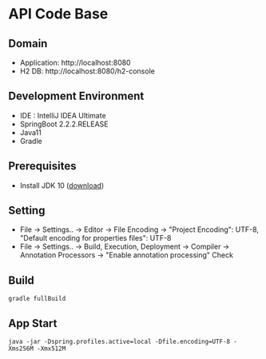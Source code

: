 # API Code Base

## Domain
- Application: http://localhost:8080
- H2 DB: http://localhost:8080/h2-console

## Development Environment 
* IDE : IntelliJ IDEA Ultimate
* SpringBoot 2.2.2.RELEASE
* Java11
* Gradle

## Prerequisites
- Install JDK 10 ([download](https://www.oracle.com/java/technologies/java-archive-javase11-downloads.html))

## Setting
- File -> Settings.. -> Editor -> File Encoding -> "Project Encoding": UTF-8, "Default encoding for properties files": UTF-8
- File -> Settings.. -> Build, Execution, Deployment -> Compiler -> Annotation Processors -> "Enable annotation processing" Check

## Build
```
gradle fullBuild
```

## App Start
```
java -jar -Dspring.profiles.active=local -Dfile.encoding=UTF-8 -Xms256M -Xmx512M
```